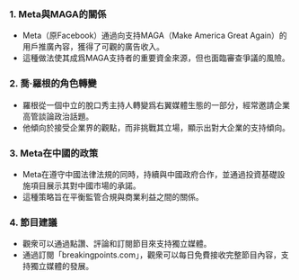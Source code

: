### 1. Meta與MAGA的關係  
- Meta（原Facebook）通過向支持MAGA（Make America Great Again）的用戶推廣內容，獲得了可觀的廣告收入。  
- 這種做法使其成爲MAGA支持者的重要資金來源，但也面臨審查爭議的風險。  

### 2. 喬·羅根的角色轉變  
- 羅根從一個中立的脫口秀主持人轉變爲右翼媒體生態的一部分，經常邀請企業高管談論政治話題。  
- 他傾向於接受企業界的觀點，而非挑戰其立場，顯示出對大企業的支持傾向。  

### 3. Meta在中國的政策  
- Meta在遵守中國法律法規的同時，持續與中國政府合作，並通過投資基礎設施項目展示其對中國市場的承諾。  
- 這種策略旨在平衡監管合規與商業利益之間的關係。  

### 4. 節目建議  
- 觀衆可以通過點讚、評論和訂閱節目來支持獨立媒體。  
- 通過訂閱「breakingpoints.com」，觀衆可以每日免費接收完整節目內容，支持獨立媒體的發展。